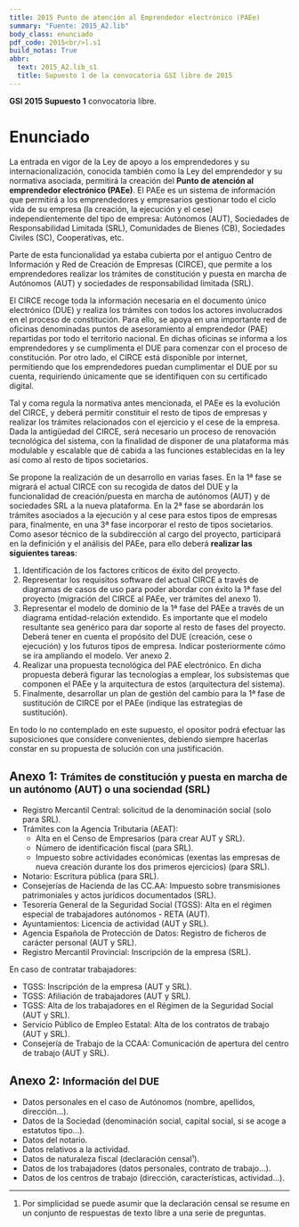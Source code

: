 ```yaml
---
title: 2015 Punto de atención al Emprendedor electrónico (PAEe)
summary: "Fuente: 2015_A2.lib"
body_class: enunciado
pdf_code: 2015<br/>l.s1
build_notas: True
abbr:
  text: 2015_A2.lib_s1
  title: Supuesto 1 de la convocatoria GSI libre de 2015
---
```


**GSI 2015 Supuesto 1** convocatoria libre.

# Enunciado

La entrada en vigor de la Ley de apoyo a los emprendedores y su internacionalización, conocida también
como la Ley del emprendedor y su normativa asociada, permitirá la creación del
**Punto de atención al emprendedor electrónico (PAEe)**.
El PAEe es un sistema de información que permitirá a los emprendedores y empresarios gestionar todo el ciclo vida de su empresa (la creación, la ejecución y el cese) independientemente del
tipo de empresa: Autónomos (AUT), Sociedades de Responsabilidad Limitada (SRL), Comunidades de Bienes
(CB), Sociedades Civiles (SC), Cooperativas, etc.

Parte de esta funcionalidad ya estaba cubierta por el antiguo Centro de Información y Red de Creación de
Empresas (CIRCE), que permite a los emprendedores realizar los trámites de constitución y puesta en marcha
de Autónomos (AUT) y sociedades de responsabilidad limitada (SRL).

El CIRCE recoge toda la información necesaria en el documento único electrónico (DUE) y realiza los trámites con todos los actores involucrados en el proceso de constitución. Para ello, se apoya en una importante red
de oficinas denominadas puntos de asesoramiento al emprendedor (PAE) repartidas por todo el territorio nacional. En dichas oficinas se informa a los emprendedores y se cumplimenta el DUE para comenzar con el proceso
de constitución. Por otro lado, el CIRCE está disponible por internet, permitiendo que los emprendedores puedan
cumplimentar el DUE por su cuenta, requiriendo únicamente que se identifiquen con su certificado digital.

Tal y coma regula la normativa antes mencionada, el PAEe es la evolución del CIRCE, y deberá permitir
constituir el resto de tipos de empresas y realizar los trámites relacionados con el ejercicio y el cese de la empresa. Dada la antigüedad del CIRCE, será necesario un proceso de renovación tecnológica del sistema, con la
finalidad de disponer de una plataforma más modulable y escalable que dé cabida a las funciones establecidas
en la ley así como al resto de tipos societarios.

Se propone la realización de un desarrollo en varias fases. En la 1ª fase se migrará el actual CIRCE con
su recogida de datos del DUE y la funcionalidad de creación/puesta en marcha de autónomos (AUT)
y de sociedades SRL a
la nueva plataforma. En la 2ª fase se abordarán los trámites asociados a la ejecución y al cese para estos tipos
de empresas para, finalmente, en una 3ª fase incorporar el resto de tipos societarios. Como asesor técnico de
la subdirección al cargo del proyecto, participará en la definición y el análisis del PAEe, para ello deberá **realizar las siguientes tareas**:

1. Identificación de los factores críticos de éxito del proyecto.
2. Representar los requisitos software del actual CIRCE a través de diagramas de casos de uso para poder
abordar con éxito la 1ª fase del proyecto (migración del CIRCE al PAEe, ver trámites del anexo 1).
3. Representar el modelo de dominio de la 1ª fase del PAEe a través de un diagrama entidad-relación
extendido. Es importante que el modelo resultante sea genérico para dar soporte al resto de fases
del proyecto. Deberá tener en cuenta el propósito del DUE (creación, cese o ejecución) y los futuros
tipos de empresa. Indicar posteriormente cómo se ira ampliando el modelo. Ver anexo 2.
4. Realizar una propuesta tecnológica del PAE electrónico. En dicha propuesta deberá figurar las tecnologías a emplear, los subsistemas que componen el PAEe y la arquitectura de estos (arquitectura
del sistema).
5. Finalmente, desarrollar un plan de gestión del cambio para la 1ª fase de sustitución de CIRCE por
el PAEe (indique las estrategias de sustitución).

En todo lo no contemplado en este supuesto, el opositor podrá efectuar las suposiciones que considere
convenientes, debiendo siempre hacerlas constar en su propuesta de solución con una justificación.

## Anexo 1: <small>Trámites de constitución y puesta en marcha de un autónomo (AUT) o una sociendad (SRL)</small>

* Registro Mercantil Central: solicitud de la denominación social (solo para SRL).
* Trámites con la Agencia Tributaria (AEAT):
    * Alta en el Censo de Empresarios (para crear AUT y SRL).
    * Número de identificación fiscal (para SRL).
    * Impuesto sobre actividades económicas (exentas las empresas de nueva creación durante los dos primeros ejercicios) (para SRL).
* Notario: Escritura pública (para SRL).
* Consejerías de Hacienda de las CC.AA: Impuesto sobre transmisiones patrimoniales
y actos jurídicos documentados (SRL).
* Tesorería General de la Seguridad Social (TGSS): Alta en el régimen especial de trabajadores autónomos - RETA (AUT).
* Ayuntamientos: Licencia de actividad (AUT y SRL).
* Agencia Española de Protección de Datos: Registro de ficheros de carácter personal (AUT y SRL).
* Registro Mercantil Provincial: Inscripción de la empresa (SRL).

En caso de contratar trabajadores:

* TGSS: Inscripción de la empresa (AUT y SRL).
* TGSS: Afiliación de trabajadores (AUT y SRL).
* TGSS: Alta de los trabajadores en el Régimen de la Seguridad Social (AUT y SRL).
* Servicio Público de Empleo Estatal: Alta de los contratos de trabajo (AUT y SRL).
* Consejería de Trabajo de la CCAA: Comunicación de apertura del centro de trabajo
(AUT y SRL).

## Anexo 2: <small>Información del DUE</small>

* Datos personales en el caso de Autónomos (nombre, apellidos, dirección...).
* Datos de la Sociedad (denominación social, capital social, si se acoge a estatutos tipo...).
* Datos del notario.
* Datos relativos a la actividad.
* Datos de naturaleza fiscal (declaración censal¹).
* Datos de los trabajadores (datos personales, contrato de trabajo...).
* Datos de los centros de trabajo (dirección, características, actividad...).

<hr/>

1. Por simplicidad se puede asumir que la declaración censal se resume en un
conjunto de respuestas de texto libre a una serie de preguntas.
